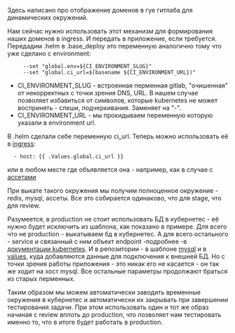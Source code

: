 Здесь написано про отображение доменов в гуе гитлаба для динамических окружений.

Нам сейчас нужно использовать этот механизм для формирования наших доменов в ingress. И передать в приложение, если требуется.
Передадим .helm в .base_deploy это переменную аналогично тому что уже сделано с environment:


```
     --set "global.env=${CI_ENVIRONMENT_SLUG}"
     --set "global.ci_url=$(basename ${CI_ENVIRONMENT_URL})"

```

* CI_ENVIRONMENT_SLUG - встроенная перменная gitlab, "очишенная" от некорректных с точки зрения DNS, URL. В нашем случае позволяет избавиться от символов, которые kubernetes не может воспринять - слеши, подчеркивания. Заменяет на "-".
* CI_ENVIRONMENT_URL - мы прокидываем переменную которую указали в environment url.

В .helm сделали себе переменную ci_url. Теперь можно использовать её в [ingress](gitlab-java-springboot-files/05-demo-complete/.helm/templates/90-ingress.yaml:10):

```
  - host: {{ .Values.global.ci_url }}
```

или в любом месте где объявляется она - например, как в случае с [ассетами](gitlab-java-springboot-files/05-demo-complete/.helm/templates/01-cm.yaml:19)

При выкате такого окружения мы получим полноценное окружение - redis, mysql, ассеты. Все это собирается одинаково, что для stage, что для review. 

Разумеется, в production не стоит использовать БД в кубернетес - её нужно будет исключить из шаблона, как показано в примере. Для всего что не production - выкатываем бд в кубернетес. А для всего остального - service и связанный с ним объект endpoint -подробнее -в [документации kubernetes](https://kubernetes.io/docs/concepts/services-networking/service/). И в репозитории - в шаблоне [mysql](gitlab-java-springboot-files/05-demo-complete/.helm/templates/20-mysql.yaml:54-78) и в [values](gitlab-java-springboot-files/05-demo-complete/.helm/values.yaml:18-21), куда добавляются данные для подключения к внешней БД. Но с точки зрения работы приложения - это никак его не касается - он так же ходит на хост mysql. Все остальные параметры продолжают браться из старых перменных.

Таким образом мы можем автоматически заводить временные окружения в кубернетес и автоматически их закрывать при завершении тестирования задачи. При этом использовать один и тот же образ начиная с review вплоть до production, что позволяет нам тестировать именно то, что в итоге будет работать в production.

